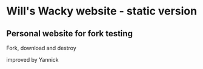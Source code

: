 # Will's Wacky website - static version
## Personal website for fork testing

Fork, download and destroy

improved by Yannick
